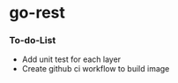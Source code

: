 # go-rest

### To-do-List

- Add unit test for each layer
- Create github ci workflow to build image
